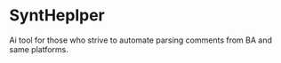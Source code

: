 # SyntHeplper
Ai tool for those who strive to automate parsing comments from BA and same platforms.

